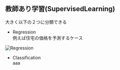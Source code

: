 教師あり学習(SupervisedLearning)
---
大きく以下の２つに分類できる

* Regression  
  例えば住宅の価格を予測するケース  

![Regression](https://github.com/ysk-in/practice/blob/master/MachineLearning/img/01_02_regression.png)

* Classification  
  aaa
  
